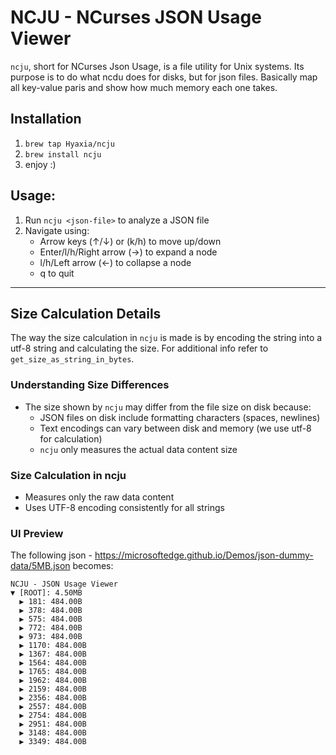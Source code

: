 # NCJU - NCurses JSON Usage Viewer

`ncju`, short for NCurses Json Usage, is a file utility for Unix systems.
Its purpose is to do what ncdu does for disks, but for json files.
Basically map all key-value paris and show how much memory each one takes.

## Installation

1. `brew tap Hyaxia/ncju`
2. `brew install ncju`
3. enjoy :)

## Usage:

1. Run `ncju <json-file>` to analyze a JSON file
2. Navigate using:
   - Arrow keys (↑/↓) or (k/h) to move up/down
   - Enter/l/h/Right arrow (→) to expand a node
   - l/h/Left arrow (←) to collapse a node
   - q to quit

---
## Size Calculation Details

The way the size calculation in `ncju` is made is by encoding the string into a utf-8 string and calculating the size.
For additional info refer to `get_size_as_string_in_bytes`.

### Understanding Size Differences
- The size shown by `ncju` may differ from the file size on disk because:
  - JSON files on disk include formatting characters (spaces, newlines)
  - Text encodings can vary between disk and memory (we use utf-8 for calculation)
  - `ncju` only measures the actual data content size

### Size Calculation in ncju
- Measures only the raw data content
- Uses UTF-8 encoding consistently for all strings


### UI Preview
The following json - https://microsoftedge.github.io/Demos/json-dummy-data/5MB.json
becomes:
```
NCJU - JSON Usage Viewer
▼ [ROOT]: 4.50MB
  ▶ 181: 484.00B
  ▶ 378: 484.00B
  ▶ 575: 484.00B
  ▶ 772: 484.00B
  ▶ 973: 484.00B
  ▶ 1170: 484.00B
  ▶ 1367: 484.00B
  ▶ 1564: 484.00B
  ▶ 1765: 484.00B
  ▶ 1962: 484.00B
  ▶ 2159: 484.00B
  ▶ 2356: 484.00B
  ▶ 2557: 484.00B
  ▶ 2754: 484.00B
  ▶ 2951: 484.00B
  ▶ 3148: 484.00B
  ▶ 3349: 484.00B
```
